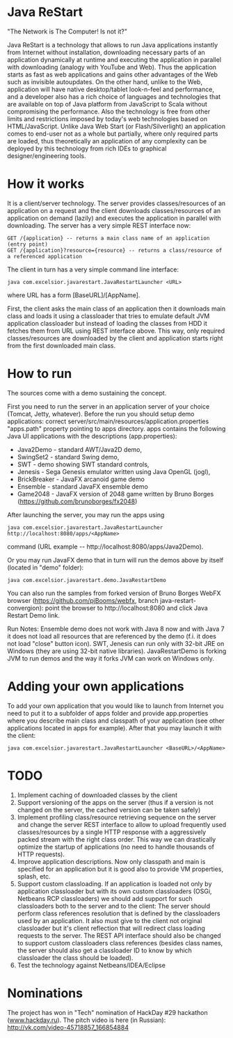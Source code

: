 Java ReStart
=====
"The Network is The Computer! Is not it?"

Java ReStart is a technology that allows to run Java applications instantly from Internet without installation, 
downloading necessary parts of an application dynamically at runtime and executing the application in parallel with downloading (analogy with YouTube and Web). 
Thus the application starts as fast as web applications and gains other advantages of the Web such as invisible autoupdates.
On the other hand, unlike to the Web, application will have native desktop/tablet look-n-feel and performance,
and a developer also has a rich choice of languages and technologies that are available on top of Java platform from JavaScript to Scala 
without compromising the performance. Also the technology is free from other limits and restrictions imposed by today's web technologies based on HTML/JavaScript.
Unlike Java Web Start (or Flash/Silverlight) an application comes to end-user not as a whole but partially, where only required parts are loaded, 
thus theoretically an application of any complexity can be deployed by this technology from rich IDEs to graphical designer/engineering tools.

How it works
=====
It is a client/server technology.
The server provides classes/resources of an application on a request and the client downloads classes/resources of an application on demand (lazily) 
and executes the application in parallel with downloading.
The server has a very simple REST interface now:

```
GET /{application} -- returns a main class name of an application (entry point)
GET /{application}?resource={resource} -- returns a class/resource of a referenced application
```

The client in turn has a very simple command line interface:

```
java com.excelsior.javarestart.JavaRestartLauncher <URL>
```

where URL has a form [BaseURL]/[AppName].

First, the client asks the main class of an application then it downloads main class and loads it using a classloader that tries to emulate default JVM application classloader 
but instead of loading the classes from HDD it fetches them from URL using REST interface above. 
This way, only required classes/resources are downloaded by the client and application starts right from the first downloaded main class.

How to run 
=====
The sources come with a demo sustaining the concept.

First you need to run the server in an application server of your choice (Tomcat, Jetty, whatever).
Before the run you should setup demo applications: 
correct server/src/main/resources/application.properties "apps.path" property pointing to apps directory.
apps contains the following Java UI applications with the descriptions (app.properties): 
  * Java2Demo - standard AWT/Java2D demo, 
  * SwingSet2 - standard Swing demo, 
  * SWT - demo showing SWT standard controls,
  * Jenesis - Sega Genesis emulator written using Java OpenGL (jogl),
  * BrickBreaker - JavaFX arcanoid game demo
  * Ensemble - standard JavaFX ensemble demo
  * Game2048 - JavaFX version of 2048 game written by Bruno Borges (https://github.com/brunoborges/fx2048)

After launching the server, you may run the apps using
```
java com.excelsior.javarestart.JavaRestartLauncher http://localhost:8080/apps/<AppName> 
```
command (URL example -- http://localhost:8080/apps/Java2Demo).

Or you may run JavaFX demo that in turn will run the demos above by itself (located in "demo" folder):
```
java com.excelsior.javarestart.demo.JavaRestartDemo
```

You can also run the samples from forked version of Bruno Borges WebFX browser 
(https://github.com/pjBooms/webfx, branch java-restart-convergion): 
point the browser to http://localhost:8080 and click Java Restart Demo link.

Run Notes:
Ensemble demo does not work with Java 8 now and with Java 7 it does not load all resources that are referenced by the demo (f.i. it does not load "close" button icon).
SWT, Jenesis can run only with 32-bit JRE on Windows (they are using 32-bit native libraries).
JavaRestartDemo is forking JVM to run demos and the way it forks JVM can work on Windows only.

Adding your own applications
=====
To add your own application that you would like to launch from Internet you need to put it to a subfolder of apps folder 
and provide app.properties where you describe main class and classpath of your application (see other applications located in apps for example). 
After that you may launch it with the client:

```
java com.excelsior.javarestart.JavaRestartLauncher <BaseURL>/<AppName>
```
TODO
=====
1. Implement caching of downloaded classes by the client 
2. Support versioning of the apps on the server (thus if a version is not changed on the server, the cached version can be taken safely)
3. Implement profiling class/resource retrieving sequence on the server and change the server REST interface to allow to upload frequently used classes/resources 
   by a single HTTP response with a aggressively packed stream with the right class order. This way we can drastically optimize the startup of applications 
   (no need to handle thousands of HTTP requests).
4. Improve application descriptions. Now only classpath and main is specified for an application but it is good also to provide VM properties, splash, etc.
5. Support custom classloading. If an application is loaded not only by application classloader but with its own custom classloaders (OSGi, Netbeans RCP classloaders)
   we should add support for such classloaders both to the server and to the client:
   The server should perform class references resolution that is defined by the classloaders used by an application. 
   It also must give to the client not original classloader but it's client reflection that will redirect class loading requests to the server.
   The REST API interface should also be changed to support custom classloaders class references 
   (besides class names, the server should also get a classloader ID to know by which classloader the class should be loaded).
6. Test the technology against Netbeans/IDEA/Eclipse

Nominations
=====
The project has won in "Tech" nomination of HackDay #29 hackathon (www.hackday.ru). The pitch video is here (in Russian):
http://vk.com/video-45718857_166854884
